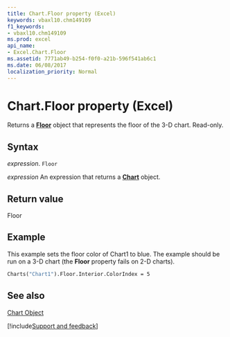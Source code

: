 ```yaml
---
title: Chart.Floor property (Excel)
keywords: vbaxl10.chm149109
f1_keywords:
- vbaxl10.chm149109
ms.prod: excel
api_name:
- Excel.Chart.Floor
ms.assetid: 7771ab49-b254-f0f0-a21b-596f541ab6c1
ms.date: 06/08/2017
localization_priority: Normal
---
```



# Chart.Floor property (Excel)

Returns a  **[Floor](Excel.Floor(object).md)** object that represents the floor of the 3-D chart. Read-only.


## Syntax

_expression_. `Floor`

 _expression_ An expression that returns a **[Chart](Excel.Chart(object).md)** object.


## Return value

Floor


## Example

This example sets the floor color of Chart1 to blue. The example should be run on a 3-D chart (the  **Floor** property fails on 2-D charts).


```vb
Charts("Chart1").Floor.Interior.ColorIndex = 5
```


## See also


[Chart Object](Excel.Chart(object).md)

[!include[Support and feedback](~/includes/feedback-boilerplate.md)]